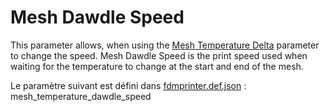 # Mesh Dawdle Speed

This parameter allows, when using the [Mesh Temperature Delta](mesh_temperature_delta.md) parameter to change the speed. Mesh Dawdle Speed is the print speed used when waiting for the temperature to change at the start and end of the mesh. 

Le paramètre suivant est défini dans [fdmprinter.def.json](https://github.com/smartavionics/Cura/blob/mb-master/resources/definitions/fdmprinter.def.json) : mesh_temperature_dawdle_speed